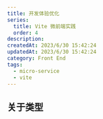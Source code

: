 ```yaml
---
title: 开发体验优化
series:
  title: Vite 微前端实践
  order: 4
description:
createdAt: 2023/6/30 15:42:24
updatedAt: 2023/6/30 15:42:24
category: Front End
tags:
  - micro-service
  - vite
---
```

## 关于类型
